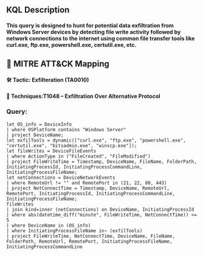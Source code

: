 ## KQL Description
#### This query is designed to hunt for potential data exfiltration from Windows Server devices by detecting file write activity followed by network connections to the internet using common file transfer tools like curl.exe, ftp.exe, powershell.exe, certutil.exe, etc.
## 🎯 MITRE ATT&CK Mapping
#### 🛠️ Tactic: Exfilteration (TA0010)
#### 📌 Techniques:T1048 – Exfiltration Over Alternative Protocol
### Query:
```KQL
let OS_info = DeviceInfo
| where OSPlatform contains "Windows Server"
| project DeviceName;
let exfilTools = dynamic(["curl.exe", "ftp.exe", "powershell.exe", "certutil.exe", "bitsadmin.exe", "winscp.exe"]);
let fileWrites = DeviceFileEvents
| where ActionType in ("FileCreated", "FileModified")
| project FileWriteTime = Timestamp, DeviceName, FileName, FolderPath, InitiatingProcessId, InitiatingProcessCommandLine, InitiatingProcessFileName;
let netConnections = DeviceNetworkEvents
| where RemoteUrl != "" and RemotePort in (21, 22, 80, 443)
| project NetConnectTime = Timestamp, DeviceName, RemoteUrl, RemotePort, InitiatingProcessId, InitiatingProcessCommandLine, InitiatingProcessFileName;
fileWrites
| join kind=inner (netConnections) on DeviceName, InitiatingProcessId
| where abs(datetime_diff("minute", FileWriteTime, NetConnectTime)) <= 5
| where DeviceName in (OS_info)
| where InitiatingProcessFileName in~ (exfilTools)
| project FileWriteTime, NetConnectTime, DeviceName, FileName, FolderPath, RemoteUrl, RemotePort, InitiatingProcessFileName, InitiatingProcessCommandLine
```
